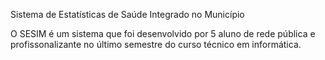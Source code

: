 Sistema de Estatísticas de Saúde Integrado no  Município

O  SESIM é um sistema que foi desenvolvido por 5 aluno de rede pública e profissonalizante no último semestre do curso técnico em informática.

